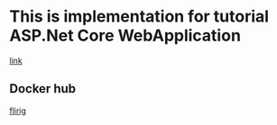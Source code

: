 # This is implementation for tutorial ASP.Net Core WebApplication
[link](https://docs.microsoft.com/ru-ru/aspnet/core/tutorials/first-web-api?view=aspnetcore-3.1&tabs=visual-studio-code)
## Docker hub 
[flirig](https://hub.docker.com/r/flirig/todoapi)